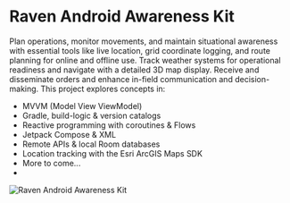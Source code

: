 # Raven Android Awareness Kit
Plan operations, monitor movements, and maintain situational awareness with essential tools like live location, grid coordinate logging, and route planning 
for online and offline use. Track weather systems for operational readiness and navigate with a detailed 3D map display. Receive and disseminate orders and 
enhance in-field communication and decision-making. This project explores concepts in:

- MVVM (Model View ViewModel)
- Gradle, build-logic & version catalogs
- Reactive programming with coroutines & Flows
- Jetpack Compose & XML
- Remote APIs & local Room databases
- Location tracking with the Esri ArcGIS Maps SDK
- More to come...
- 
![Raven Android Awareness Kit](https://github.com/OssipeeRiver/RavenAndroidAwarenessKit/assets/94566958/5f397203-d9b8-4e6b-bf5b-fc8dcd74bc30)
